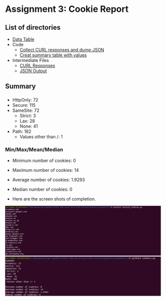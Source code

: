 # Assignment 3: Cookie Report

## List of directories

  * [Data Table](data.tsv)
  * Code
    * [Collect CURL responses and dump JSON](analyze_cookies.py)
    * [Creat summary table with values](summary.py)
  * Intermediate Files
    * [CURL Responses](curl_output)
    * [JSON Output](out.json)


## Summary

### 

* HttpOnly: 72
* Secure: 115
* SameSite: 72
  * Strict: 3
  * Lax: 28
  * None: 41
* Path: 182
  * Values other than /: 1

### Min/Max/Mean/Median 

* Minimum number of cookies: 0
* Maximum number of cookies: 14
* Average number of cookies: 1.9293
* Median number of cookies: 0


* Here are the screen shots of completion.

<img src="screenshots/1.png" width="700">
<img src="screenshots/2.png" width="700">
